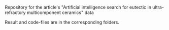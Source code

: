 Repository for the article's "Artificial intelligence search for eutectic in ultra-refractory multicomponent ceramics" data

Result and code-files are in the corresponding folders.
